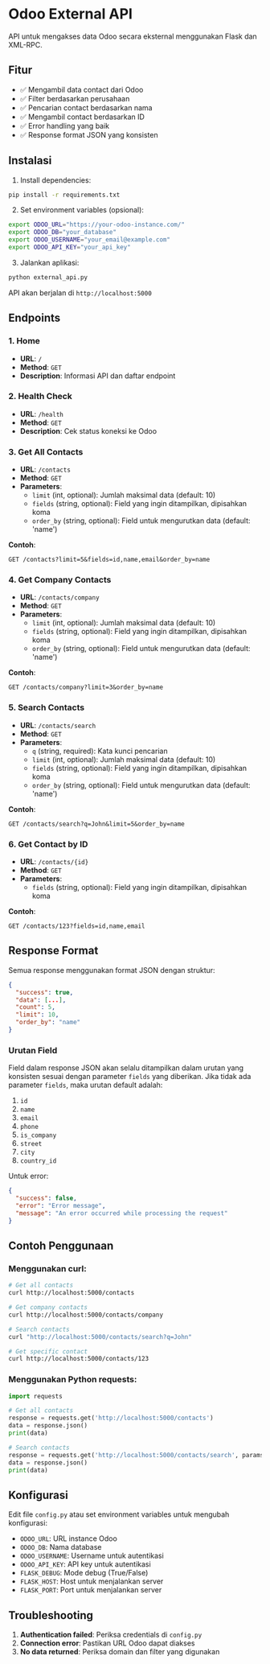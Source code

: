 # Odoo External API

API untuk mengakses data Odoo secara eksternal menggunakan Flask dan XML-RPC.

## Fitur

- ✅ Mengambil data contact dari Odoo
- ✅ Filter berdasarkan perusahaan
- ✅ Pencarian contact berdasarkan nama
- ✅ Mengambil contact berdasarkan ID
- ✅ Error handling yang baik
- ✅ Response format JSON yang konsisten

## Instalasi

1. Install dependencies:
```bash
pip install -r requirements.txt
```

2. Set environment variables (opsional):
```bash
export ODOO_URL="https://your-odoo-instance.com/"
export ODOO_DB="your_database"
export ODOO_USERNAME="your_email@example.com"
export ODOO_API_KEY="your_api_key"
```

3. Jalankan aplikasi:
```bash
python external_api.py
```

API akan berjalan di `http://localhost:5000`

## Endpoints

### 1. Home
- **URL**: `/`
- **Method**: `GET`
- **Description**: Informasi API dan daftar endpoint

### 2. Health Check
- **URL**: `/health`
- **Method**: `GET`
- **Description**: Cek status koneksi ke Odoo

### 3. Get All Contacts
- **URL**: `/contacts`
- **Method**: `GET`
- **Parameters**:
  - `limit` (int, optional): Jumlah maksimal data (default: 10)
  - `fields` (string, optional): Field yang ingin ditampilkan, dipisahkan koma
  - `order_by` (string, optional): Field untuk mengurutkan data (default: 'name')

**Contoh**:
```
GET /contacts?limit=5&fields=id,name,email&order_by=name
```

### 4. Get Company Contacts
- **URL**: `/contacts/company`
- **Method**: `GET`
- **Parameters**:
  - `limit` (int, optional): Jumlah maksimal data (default: 10)
  - `fields` (string, optional): Field yang ingin ditampilkan, dipisahkan koma
  - `order_by` (string, optional): Field untuk mengurutkan data (default: 'name')

**Contoh**:
```
GET /contacts/company?limit=3&order_by=name
```

### 5. Search Contacts
- **URL**: `/contacts/search`
- **Method**: `GET`
- **Parameters**:
  - `q` (string, required): Kata kunci pencarian
  - `limit` (int, optional): Jumlah maksimal data (default: 10)
  - `fields` (string, optional): Field yang ingin ditampilkan, dipisahkan koma
  - `order_by` (string, optional): Field untuk mengurutkan data (default: 'name')

**Contoh**:
```
GET /contacts/search?q=John&limit=5&order_by=name
```

### 6. Get Contact by ID
- **URL**: `/contacts/{id}`
- **Method**: `GET`
- **Parameters**:
  - `fields` (string, optional): Field yang ingin ditampilkan, dipisahkan koma

**Contoh**:
```
GET /contacts/123?fields=id,name,email
```

## Response Format

Semua response menggunakan format JSON dengan struktur:

```json
{
  "success": true,
  "data": [...],
  "count": 5,
  "limit": 10,
  "order_by": "name"
}
```

### Urutan Field

Field dalam response JSON akan selalu ditampilkan dalam urutan yang konsisten sesuai dengan parameter `fields` yang diberikan. Jika tidak ada parameter `fields`, maka urutan default adalah:

1. `id`
2. `name` 
3. `email`
4. `phone`
5. `is_company`
6. `street`
7. `city`
8. `country_id`

Untuk error:
```json
{
  "success": false,
  "error": "Error message",
  "message": "An error occurred while processing the request"
}
```

## Contoh Penggunaan

### Menggunakan curl:

```bash
# Get all contacts
curl http://localhost:5000/contacts

# Get company contacts
curl http://localhost:5000/contacts/company

# Search contacts
curl "http://localhost:5000/contacts/search?q=John"

# Get specific contact
curl http://localhost:5000/contacts/123
```

### Menggunakan Python requests:

```python
import requests

# Get all contacts
response = requests.get('http://localhost:5000/contacts')
data = response.json()
print(data)

# Search contacts
response = requests.get('http://localhost:5000/contacts/search', params={'q': 'John'})
data = response.json()
print(data)
```

## Konfigurasi

Edit file `config.py` atau set environment variables untuk mengubah konfigurasi:

- `ODOO_URL`: URL instance Odoo
- `ODOO_DB`: Nama database
- `ODOO_USERNAME`: Username untuk autentikasi
- `ODOO_API_KEY`: API key untuk autentikasi
- `FLASK_DEBUG`: Mode debug (True/False)
- `FLASK_HOST`: Host untuk menjalankan server
- `FLASK_PORT`: Port untuk menjalankan server

## Troubleshooting

1. **Authentication failed**: Periksa credentials di `config.py`
2. **Connection error**: Pastikan URL Odoo dapat diakses
3. **No data returned**: Periksa domain dan filter yang digunakan
